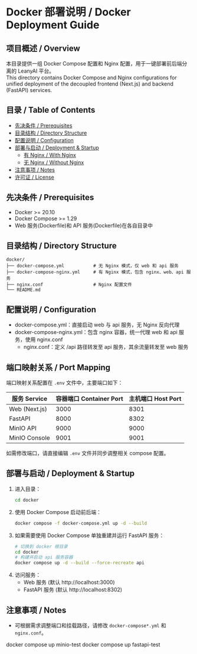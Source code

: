 # Docker 部署说明 / Docker Deployment Guide

## 项目概述 / Overview
本目录提供一组 Docker Compose 配置和 Nginx 配置，用于一键部署前后端分离的 LeanyAI 平台。  
This directory contains Docker Compose and Nginx configurations for unified deployment of the decoupled frontend (Next.js) and backend (FastAPI) services.

## 目录 / Table of Contents
- [先决条件 / Prerequisites](#先决条件--prerequisites)
- [目录结构 / Directory Structure](#目录结构--directory-structure)
- [配置说明 / Configuration](#配置说明--configuration)
- [部署与启动 / Deployment & Startup](#部署与启动--deployment--startup)
  - [有 Nginx / With Nginx](#有-nginx--with-nginx)
  - [无 Nginx / Without Nginx](#无-nginx--without-nginx)
- [注意事项 / Notes](#注意事项--notes)
- [许可证 / License](#许可证--license)

## 先决条件 / Prerequisites
- Docker >= 20.10
- Docker Compose >= 1.29
- Web 服务(Dockerfile)和 API 服务(Dockerfile)在各自目录中

## 目录结构 / Directory Structure
```text
docker/
├── docker-compose.yml           # 无 Nginx 模式，仅 web 和 api 服务
├── docker-compose-nginx.yml     # 有 Nginx 模式，包含 nginx、web、api 服务
├── nginx.conf                   # Nginx 配置文件
└── README.md
```

## 配置说明 / Configuration
- docker-compose.yml：直接启动 web 与 api 服务，无 Nginx 反向代理
- docker-compose-nginx.yml：包含 nginx 容器，统一代理 web 和 api 服务，使用 nginx.conf
  - nginx.conf：定义 /api 路径转发至 api 服务，其余流量转发至 web 服务

## 端口映射关系 / Port Mapping
端口映射关系配置在 `.env` 文件中，主要端口如下：

| 服务 Service | 容器端口 Container Port | 主机端口 Host Port |
|--------------|----------------------|-------------------|
| Web (Next.js)| 3000                 | 8301              |
| FastAPI      | 8000                 | 8302              |
| MinIO API    | 9000                 | 9000              |
| MinIO Console| 9001                 | 9001              |

如需修改端口，请直接编辑 `.env` 文件并同步调整相关 compose 配置。

## 部署与启动 / Deployment & Startup

1. 进入目录：
   ```bash
   cd docker
   ```
2. 使用 Docker Compose 启动前后端：
   ```bash
   docker compose -f docker-compose.yml up -d --build
   ```
3. 如果需要使用 Docker Compose 单独重建并运行 FastAPI 服务：
   ```bash
   # 切换到 docker 根目录
   cd docker
   # 构建并启动 api 服务容器
   docker compose up -d --build --force-recreate api
   ```
4. 访问服务：
   - Web 服务 (默认 http://localhost:3000)
   - FastAPI 服务 (默认 http://localhost:8302)

## 注意事项 / Notes
- 可根据需求调整端口和挂载路径，请修改 `docker-compose*.yml` 和 `nginx.conf`。


docker compose up minio-test
docker compose up fastapi-test
